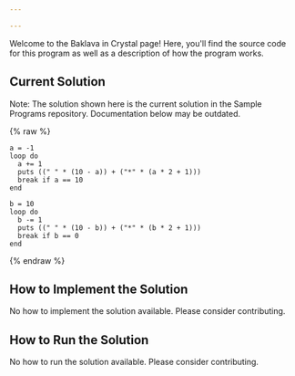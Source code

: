 ```yaml
---

---
```


Welcome to the Baklava in Crystal page! Here, you'll find the source code for this program as well as a description of how the program works.

## Current Solution

Note: The solution shown here is the current solution in the Sample Programs repository. Documentation below may be outdated.

{% raw %}

```Crystal
a = -1
loop do
  a += 1
  puts ((" " * (10 - a)) + ("*" * (a * 2 + 1)))
  break if a == 10
end

b = 10
loop do
  b -= 1
  puts ((" " * (10 - b)) + ("*" * (b * 2 + 1)))
  break if b == 0
end

```

{% endraw %}

## How to Implement the Solution

No how to implement the solution available. Please consider contributing.

## How to Run the Solution

No how to run the solution available. Please consider contributing.
